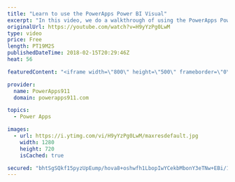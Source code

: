 ```yaml
---
title: "Learn to use the PowerApps Power BI Visual"
excerpt: "In this video, we do a walkthrough of using the PowerApps Power BI visual that is in preview. This allows you to add an actionable app to your actionable Power BI Report. Very cool stuff.  Learn PowerApps by connecting to SharePoint Online https://www.youtube.com/watch?v=BnYe_7fpZRM  Learn PowerApps"
originalUrl: https://youtube.com/watch?v=H9yYzPg0LwM
type: video
price: Free
length: PT19M2S
publishedDateTime: 2018-02-15T20:29:46Z
heat: 56

featuredContent: "<iframe width=\"800\" height=\"500\" frameborder=\"0\" src=\"https://www.youtube.com/embed/H9yYzPg0LwM\" allow=\"accelerometer; autoplay; encrypted-media; gyroscope; picture-in-picture\" allowfullscreen></iframe>"

provider:
  name: PowerApps911
  domain: powerapps911.com

topics:
  - Power Apps

images:
  - url: https://i.ytimg.com/vi/H9yYzPg0LwM/maxresdefault.jpg
    width: 1280
    height: 720
    isCached: true

secured: "bhtSgSQkf15pyzUpEump/hova8+oshwfh1LbopIwYCekbMbonY3eTNw+EBi/1k9pQHrBykSoSzY4kgXKYx53laGm6WCHGxaVUDvwQIN88U4IXkq0ST3oBARw2ivRcEakCnrJub1vgI01MaXIVMRpz0QH2O2hqHuHDEQ8r6A9RZas6Vl1f+2KidFvtIZ6mFpEDtO83JVuIlu30MLUIyvtoxaKpXV3DUtOAT8NdJ+oamwx3atEdTlnHXsqXBSp8dYTqYhtqoH0GWi+0V56DuLJySiAdre559Ve0nkLe1tV5PfE7WQCONdTGgF5lz0h1JuHCOJO3XHeGrsNcjiQWwe1C4Vtly5YGP88notSnYxFHo1Dr4ooG7b9Hfc3emZuJ+BhhgJQsXqXqry79zxGcffblulztT+2xpzEB2G+T2qSNJo=;OASRyEoHEf0MMTpBge4bYw=="
---
```


